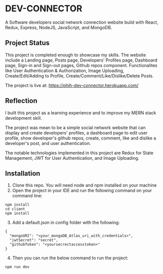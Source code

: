 # DEV-CONNECTOR

A Software developers social network connection website build with React, Redux, Express, NodeJS, JavaScript, and MongoDB.

## Project Status

This project is completed enough to showcase my skills. The website include a Landing page, Posts page, Developers' Profiles page, Dashboard page, Sign-in and Sign-out pages, Github repos component. Functionalites like User Authentication & Authorization, Image Uploading, Create/Edit/Adding to Profile, Create/Comment/Like/Dislike/Delete Posts.

The project is live at: https://phih-dev-connector.herokuapp.com/

## Reflection

I built this project as a learning experience and to improve my MERN stack development skill.

The project was mean to be a simple social network website that can display and create developers' profiles, a dashboard page to edit user profile, show developer's github repos, create, comment, like and dislike a developer's post, and user authentication.

The notable technologies implemented in this project are Redux for State Management, JWT for User Authentication, and Image Uploading.

## Installation

1. Clone this repo. You will need node and npm installed on your machine
2. Open the project in your IDE and run the following command on your command line:
```
npm install
cd client
npm install
```
3. Add a default.json in config folder with the following:
```
{
  "mongoURI": "<your_mongoDB_Atlas_uri_with_credentials>",
  "jwtSecret": "secret",
  "githubToken": "<yoursecrectaccesstoken>"
}
```
4. Then you can run the below command to run the project:
```
npm run dev
```
